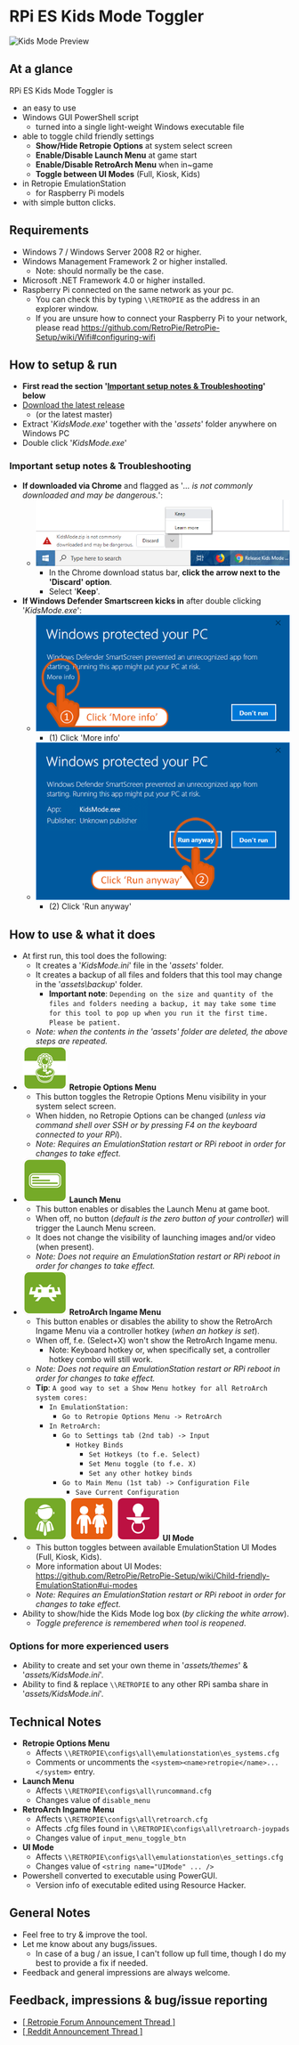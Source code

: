 # RPi ES Kids Mode Toggler

![Kids Mode Preview](https://i.imgur.com/3t3nuj3.png "Kids Mode Preview")

## At a glance

RPi ES Kids Mode Toggler is
- an easy to use
- Windows GUI PowerShell script
	- turned into a single light-weight Windows executable file
- able to toggle child friendly settings
	- **Show/Hide Retropie Options** at system select screen
	- **Enable/Disable Launch Menu** at game start
	- **Enable/Disable RetroArch Menu** when in~game
	- **Toggle between UI Modes** (Full, Kiosk, Kids)
- in Retropie EmulationStation
	- for Raspberry Pi models
- with simple button clicks.

## Requirements

- Windows 7 / Windows Server 2008 R2 or higher.
- Windows Management Framework 2 or higher installed.
	- Note: should normally be the case.
- Microsoft .NET Framework 4.0 or higher installed.
- Raspberry Pi connected on the same network as your pc.
	- You can check this by typing `\\RETROPIE` as the address in an explorer window.
	- If you are unsure how to connect your Raspberry Pi to your network, please read https://github.com/RetroPie/RetroPie-Setup/wiki/Wifi#configuring-wifi

## How to setup & run

- **First read the section '[Important setup notes & Troubleshooting](#important-setup-notes--troubleshooting)' below**
- [Download the latest release](https://github.com/KimDebroye/KidsMode/releases)
  - (or the latest master)
- Extract '*KidsMode.exe*' together with the '*assets*' folder anywhere on Windows PC
- Double click '*KidsMode.exe*'

### Important setup notes & Troubleshooting

- **If downloaded via Chrome** and flagged as '*... is not commonly downloaded and may be dangerous.*':
	- ![Example](https://raw.githubusercontent.com/KimDebroye/KidsMode/master/_GitHubAssets/KidsMode_ChromeDownloadFix.png "Kids Mode Chrome Download Fix")
		- In the Chrome download status bar, **click the arrow next to the 'Discard' option**.
		- Select '**Keep**'.
- **If Windows Defender Smartscreen kicks in** after double clicking '*KidsMode.exe*':
	- ![Click 'More info'](https://raw.githubusercontent.com/KimDebroye/KidsMode/master/_GitHubAssets/WindowsDefender_SmartScreen_1.png "Windows Defender Smartscreen - Step 1")
		- (1) Click 'More info'
	- ![Click 'Run anyway'](https://raw.githubusercontent.com/KimDebroye/KidsMode/master/_GitHubAssets/WindowsDefender_SmartScreen_2.png "Windows Defender Smartscreen - Step 2")
		- (2) Click 'Run anyway'

## How to use & what it does

- At first run, this tool does the following:
	- It creates a '*KidsMode.ini*' file in the '*assets*' folder.
	- It creates a backup of all files and folders that this tool may change in the '*assets\backup*' folder.
		- **Important note**: `Depending on the size and quantity of the files and folders needing a backup, it may take some time for this tool to pop up when you run it the first time. Please be patient.`
	- *Note: when the contents in the 'assets' folder are deleted, the above steps are repeated.*
- ![Retropie Options Menu](https://raw.githubusercontent.com/KimDebroye/KidsMode/master/_GitHubAssets/buttons/btn_options-menu.png) **Retropie Options Menu**
	- This button toggles the Retropie Options Menu visibility in your system select screen.
	- When hidden, no Retropie Options can be changed (*unless via command shell over SSH or by pressing F4 on the keyboard connected to your RPi*).
	- *Note: Requires an EmulationStation restart or RPi reboot in order for changes to take effect.*
- ![Launch Menu](https://raw.githubusercontent.com/KimDebroye/KidsMode/master/_GitHubAssets/buttons/btn_launch-menu.png) **Launch Menu**
	- This button enables or disables the Launch Menu at game boot.
	- When off, no button (*default is the zero button of your controller*) will trigger the Launch Menu screen.
	- It does not change the visibility of launching images and/or video (when present).
	- *Note: Does not require an EmulationStation restart or RPi reboot in order for changes to take effect.*
- ![RetroArch Ingame Menu](https://raw.githubusercontent.com/KimDebroye/KidsMode/master/_GitHubAssets/buttons/btn_ingame-menu.png) **RetroArch Ingame Menu**
	- This button enables or disables the ability to show the RetroArch Ingame Menu via a controller hotkey (*when an hotkey is set*).
	- When off, f.e. (Select+X) won't show the RetroArch Ingame menu.
		- Note: Keyboard hotkey or, when specifically set, a controller hotkey combo will still work.
	- *Note: Does not require an EmulationStation restart or RPi reboot in order for changes to take effect.*
	- **Tip**: `A good way to set a Show Menu hotkey for all RetroArch system cores:`
		- `In EmulationStation:`
			- `Go to Retropie Options Menu -> RetroArch`
		- `In RetroArch:`
			- `Go to Settings tab (2nd tab) -> Input`
				- `Hotkey Binds`
					- `Set Hotkeys (to f.e. Select)`
					- `Set Menu toggle (to f.e. X)`
					- `Set any other hotkey binds`
			- `Go to Main Menu (1st tab) -> Configuration File`
				- `Save Current Configuration`
- ![UI Mode - Full](https://raw.githubusercontent.com/KimDebroye/KidsMode/master/_GitHubAssets/buttons/btn_ui-full.png) ![UI Mode - Kiosk](https://raw.githubusercontent.com/KimDebroye/KidsMode/master/_GitHubAssets/buttons/btn_ui-kiosk.png) ![UI Mode - Kids](https://raw.githubusercontent.com/KimDebroye/KidsMode/master/_GitHubAssets/buttons/btn_ui-kids.png) **UI Mode**
	- This button toggles between available EmulationStation UI Modes (Full, Kiosk, Kids).
	- More information about UI Modes: https://github.com/RetroPie/RetroPie-Setup/wiki/Child-friendly-EmulationStation#ui-modes
	- *Note: Requires an EmulationStation restart or RPi reboot in order for changes to take effect.*
- Ability to show/hide the Kids Mode log box (*by clicking the white arrow*).
	- *Toggle preference is remembered when tool is reopened*.

### Options for more experienced users
- Ability to create and set your own theme in '*assets/themes*' & '*assets/KidsMode.ini*'.
- Ability to find & replace `\\RETROPIE` to any other RPi samba share in '*assets/KidsMode.ini*'.

## Technical Notes

- **Retropie Options Menu**
	- Affects `\\RETROPIE\configs\all\emulationstation\es_systems.cfg`
	- Comments or uncomments the `<system><name>retropie</name>...</system>` entry.
- **Launch Menu**
	- Affects `\\RETROPIE\configs\all\runcommand.cfg`
	- Changes value of `disable_menu`
- **RetroArch Ingame Menu**
	- Affects `\\RETROPIE\configs\all\retroarch.cfg`
	- Affects .cfg files found in `\\RETROPIE\configs\all\retroarch-joypads`
	- Changes value of `input_menu_toggle_btn`
- **UI Mode**
	- Affects `\\RETROPIE\configs\all\emulationstation\es_settings.cfg`
	- Changes value of `<string name="UIMode" ... />`
- Powershell converted to executable using PowerGUI.
	- Version info of executable edited using Resource Hacker.

## General Notes

- Feel free to try & improve the tool.
- Let me know about any bugs/issues.
	- In case of a bug / an issue, I can't follow up full time, though I do my best to provide a fix if needed.
- Feedback and general impressions are always welcome.

## Feedback, impressions & bug/issue reporting

- [ \[ Retropie Forum Announcement Thread \] ](https://retropie.org.uk/forum/topic/23268/tool-rpi-es-kids-mode-toggler)
- [ \[ Reddit Announcement Thread \] ](https://www.reddit.com/r/RetroPie/comments/crnxag/tool_rpi_es_kids_mode_toggler/)
